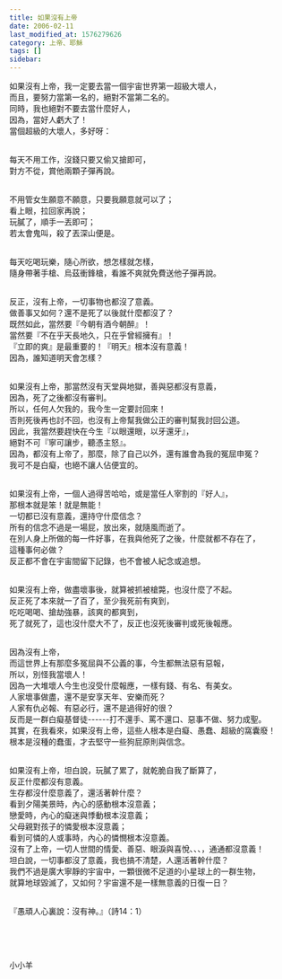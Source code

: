 ```yaml
---
title: 如果沒有上帝
date: 2006-02-11
last_modified_at: 1576279626
category: 上帝、耶穌
tags: []
sidebar: 
---
```


<p>如果沒有上帝，我一定要去當一個宇宙世界第一超級大壞人，<br/>
而且，要努力當第一名的，絕對不當第二名的。<br/>
同時，我也絕對不要去當什麼好人，<br/>
因為，當好人虧大了！<br/>
當個超級的大壞人，多好呀：</p>
<p><br/>
每天不用工作，沒錢只要又偷又搶即可，<br/>
對方不從，賞他兩顆子彈再說。</p>
<p><br/>
不用管女生願意不願意，只要我願意就可以了；<br/>
看上眼，拉回家再說；<br/>
玩膩了，順手一丟即可；<br/>
若太會鬼叫，殺了丟深山便是。</p>
<p><br/>
每天吃喝玩樂，隨心所欲，想怎樣就怎樣，<br/>
隨身帶著手槍、烏茲衝鋒槍，看誰不爽就免費送他子彈再說。</p>
<p><br/>
反正，沒有上帝，一切事物也都沒了意義。<br/>
做善事又如何？還不是死了以後就什麼都沒了？<br/>
既然如此，當然要『今朝有酒今朝醉』！<br/>
當然要『不在乎天長地久，只在乎曾經擁有』！<br/>
『立即的爽』是最重要的！『明天』根本沒有意義！<br/>
因為，誰知道明天會怎樣？</p>
<p><br/>
如果沒有上帝，那當然沒有天堂與地獄，善與惡都沒有意義，<br/>
因為，死了之後都沒有審判。<br/>
所以，任何人欠我的，我今生一定要討回來！<br/>
否則死後再也討不回，也沒有上帝幫我做公正的審判幫我討回公道。<br/>
因此，我當然要趕快在今生『以眼還眼，以牙還牙』，<br/>
絕對不可『寧可讓步，聽憑主怒』。<br/>
因為，都沒有上帝了，那麼，除了自己以外，還有誰會為我的冤屈申冤？<br/>
我可不是白癡，也絕不讓人佔便宜的。</p>
<p><br/>
如果沒有上帝，一個人過得苦哈哈，或是當任人宰割的『好人』，<br/>
那根本就是笨！就是無能！<br/>
一切都已沒有意義，還持守什麼信念？<br/>
所有的信念不過是一場屁，放出來，就隨風而逝了。<br/>
在別人身上所做的每一件好事，在我與他死了之後，什麼就都不存在了，<br/>
這種事何必做？<br/>
反正都不會在宇宙間留下記錄，也不會被人紀念或追想。</p>
<p><br/>
如果沒有上帝，做盡壞事後，就算被抓被槍斃，也沒什麼了不起。<br/>
反正死了本來就一了百了，至少我死前有爽到，<br/>
吃吃喝喝、搶劫強暴，該爽的都爽到，<br/>
死了就死了，這也沒什麼大不了，反正也沒死後審判或死後報應。</p>
<p><br/>
因為沒有上帝，<br/>
而這世界上有那麼多冤屈與不公義的事，今生都無法惡有惡報，<br/>
所以，別怪我當壞人！<br/>
因為一大堆壞人今生也沒受什麼報應，一樣有錢、有名、有美女。<br/>
人家壞事做盡，還不是安享天年、安樂而死？<br/>
人家有仇必報、有惡必行，還不是過得好的很？<br/>
反而是一群白癡基督徒------打不還手、罵不還口、惡事不做、努力成聖。<br/>
其實，在我看來，如果沒有上帝，這些人根本是白癡、愚蠢、超級的窩囊廢！<br/>
根本是沒種的蠢蛋，才去堅守一些狗屁原則與信念。</p>
<p><br/>
如果沒有上帝，坦白說，玩膩了累了，就乾脆自我了斷算了，<br/>
反正什麼都沒有意義。<br/>
生存都沒什麼意義了，還活著幹什麼？<br/>
看到夕陽美景時，內心的感動根本沒意義；<br/>
戀愛時，內心的癡迷與悸動根本沒意義；<br/>
父母親對孩子的憐愛根本沒意義；<br/>
看到可憐的人或事時，內心的憐憫根本沒意義。<br/>
沒有了上帝，一切人世間的情愛、善惡、眼淚與喜悅、、、，通通都沒意義！<br/>
坦白說，一切事都沒了意義，我也搞不清楚，人還活著幹什麼？<br/>
我們不過是廣大寧靜的宇宙中，一顆很微不足道的小星球上的一群生物，<br/>
就算地球毀滅了，又如何？宇宙還不是一樣無意義的日復一日？</p>
<p><br/>
『愚頑人心裏說：沒有神。』（詩14：1）</p>
<p> </p>
<p> </p>
<p>小小羊</p>
